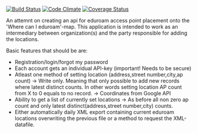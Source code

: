 [![Build Status](https://travis-ci.org/ruupert/eduroam-location-api.png)](https://travis-ci.org/ruupert/eduroam-location-api) [![Code Climate](https://codeclimate.com/github/ruupert/eduroam-location-api.png)](https://codeclimate.com/github/ruupert/eduroam-location-api) [![Coverage Status](https://coveralls.io/repos/github/ruupert/eduroam-location-api/badge.svg?branch=master)](https://coveralls.io/github/ruupert/eduroam-location-api?branch=master)

An attemnt on creating an api for eduroam access point placement onto the 'Where can I eduroam'-map. This application is intended to work as an intermediary between organization(s) and the party responsible for adding the locations.

Basic features that should be are:

- Registration/login/forgot my password
- Each account gets an individual API-key (important! Needs to be secure)
- Atleast one method of setting location (address,street number,city,ap count)
   -> Write only. Meaning that only possible to add new records where latest distinct counts.
      In other words setting location AP count from X to 0 equals to no record.
   -> Coordinates from Google API
- Ability to get a list of currently set locations
   -> As before all non zero ap count and only latest distinct(address,street number,city) counts.
- Either automatically daily XML export containing current eduroam locations overwriting the previous file
  or a method to request the XML-datafile.

